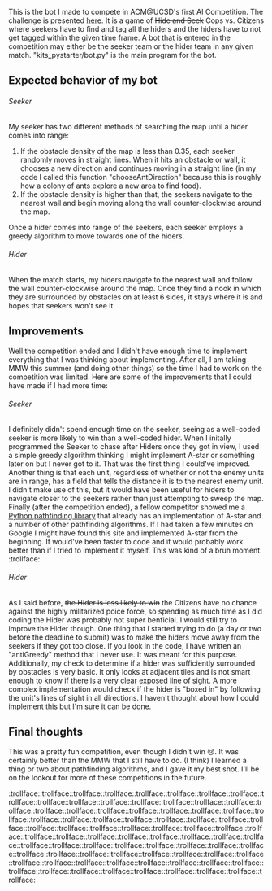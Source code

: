 This is the bot I made to compete in ACM@UCSD's first AI Competition.  The challenge is presented [here](https://ai.acmucsd.com/).  It is a game of ~~Hide and Seek~~ Cops vs. Citizens where seekers have to find and tag all the hiders and the hiders have to not get tagged within the given time frame.  A bot that is entered in the competition may either be the seeker team or the hider team in any given match.  "kits_pystarter/bot.py" is the main program for the bot.


## Expected behavior of my bot

###### Seeker
My seeker has two different methods of searching the map until a hider comes into range:
1. If the obstacle density of the map is less than 0.35, each seeker randomly moves in straight lines.  When it hits an obstacle or wall, it chooses a new direction and continues moving in a straight line (in my code I called this function "chooseAntDirection" because this is roughly how a colony of ants explore a new area to find food).
2. If the obstacle density is higher than that, the seekers navigate to the nearest wall and begin moving along the wall counter-clockwise around the map.

Once a hider comes into range of the seekers, each seeker employs a greedy algorithm to move towards one of the hiders.

###### Hider
When the match starts, my hiders navigate to the nearest wall and follow the wall counter-clockwise around the map.  Once they find a nook in which they are surrounded by obstacles on at least 6 sides, it stays where it is and hopes that seekers won't see it.


## Improvements
Well the competition ended and I didn't have enough time to implement everything that I was thinking about implementing.  After all, I am taking MMW this summer (and doing other things) so the time I had to work on the competition was limited.  Here are some of the improvements that I could have made if I had more time:

###### Seeker
I definitely didn't spend enough time on the seeker, seeing as a well-coded seeker is more likely to win than a well-coded hider.  When I initally programmed the Seeker to chase after Hiders once they got in view, I used a simple greedy algorithm thinking I might implement A-star or something later on but I never got to it.  That was the first thing I could've improved.  Another thing is that each unit, regardless of whether or not the enemy units are in range, has a field that tells the distance it is to the nearest enemy unit.  I didn't make use of this, but it would have been useful for hiders to navigate closer to the seekers rather than just attempting to sweep the map.  Finally (after the competition ended), a fellow competitor showed me a [Python pathfinding library](https://pypi.org/project/pathfinding/) that already has an implementation of A-star and a number of other pathfinding algorithms.  If I had taken a few minutes on Google I might have found this site and implemented A-star from the beginning.  It would've been faster to code and it would probably work better than if I tried to implement it myself.  This was kind of a bruh moment. :trollface:

###### Hider
As I said before, ~~the Hider is less likely to win~~ the Citizens have no chance against the highly militarized poice force, so spending as much time as I did coding the Hider was probably not super benficial.  I would still try to improve the Hider though.  One thing that I started trying to do (a day or two before the deadline to submit) was to make the hiders move away from the seekers if they got too close.  If you look in the code, I have written an "antiGreedy" method that I never use.  It was meant for this purpose.  Additionally, my check to determine if a hider was sufficiently surrounded by obstacles is very basic.  It only looks at adjacent tiles and is not smart enough to know if there is a very clear exposed line of sight.  A more complex implementation would check if the hider is "boxed in" by following the unit's lines of sight in all directions.  I haven't thought about how I could implement this but I'm sure it can be done.


## Final thoughts
This was a pretty fun competition, even though I didn't win :cry:.  It was certainly better than the MMW that I still have to do.  (I think) I learned a thing or two about pathfinding algorithms, and I gave it my best shot.  I'll be on the lookout for more of these competitions in the future.

:trollface::trollface::trollface::trollface::trollface::trollface::trollface::trollface::trollface::trollface::trollface::trollface::trollface::trollface::trollface::trollface::trollface::trollface::trollface::trollface::trollface::trollface::trollface::trollface::trollface::trollface::trollface::trollface::trollface::trollface::trollface::trollface::trollface::trollface::trollface::trollface::trollface::trollface::trollface::trollface::trollface::trollface::trollface::trollface::trollface::trollface::trollface::trollface::trollface::trollface::trollface::trollface::trollface::trollface::trollface::trollface::trollface::trollface::trollface::trollface::trollface::trollface::trollface::trollface::trollface::trollface::trollface::trollface::trollface::trollface::trollface::trollface::trollface::trollface::trollface::trollface::trollface::trollface::trollface::trollface::trollface::trollface:
